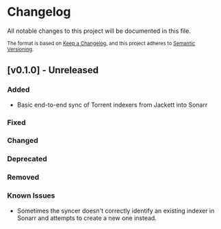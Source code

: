 # Changelog

All notable changes to this project will be documented in this file.

<small>

The format is based on [Keep a Changelog](https://keepachangelog.com/en/1.0.0/),
and this project adheres to [Semantic Versioning](https://semver.org/spec/v2.0.0.html).

</small>

## [v0.1.0] - Unreleased

### Added

- Basic end-to-end sync of Torrent indexers from Jackett into Sonarr

### Fixed

### Changed

### Deprecated

### Removed

### Known Issues

- Sometimes the syncer doesn't correctly identify an existing indexer in
  Sonarr and attempts to create a new one instead.

[Unreleased]: https://github.com/bjeanes/indexer-sync/tree/HEAD
